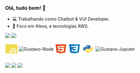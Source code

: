 ### Olá, tudo bem! 👋

- 💻 Trabalhando como Chatbot & VUI Developer.
- 🚀 Foco em Alexa, e tecnologias AWS.

 <div>
  <img height="180em" src="https://github-readme-stats.vercel.app/api?username=GustavoMarcello&show_icons=true&theme=darcula&include_all_commits=true&count_private=true"/>
  <img height="180em" src="https://github-readme-stats.vercel.app/api/top-langs/?username=GustavoMarcello&layout=compact&langs_count=7&theme=darcula"/>
</div>
  
  <div style="display: inline_block"><br>
  <img align="center" alt="Gustavo-Js" height="30" width="40" src="https://raw.githubusercontent.com/devicons/devicon/master/icons/javascript/javascript-plain.svg">
  <img align="center" alt="Gustavo-Node" height="30" width="30" src="https://cdn.worldvectorlogo.com/logos/nodejs-icon.svg">
  <img align="center" alt="Gustavo-HTML" height="30" width="40" src="https://raw.githubusercontent.com/devicons/devicon/master/icons/html5/html5-original.svg">
  <img align="center" alt="Gustavo-CSS" height="30" width="40" src="https://raw.githubusercontent.com/devicons/devicon/master/icons/css3/css3-original.svg">
  <img align="center" alt="Gustavo-Python" height="30" width="40" src="https://raw.githubusercontent.com/devicons/devicon/master/icons/python/python-original.svg">
  <img align="center" alt="Gustavo-Juputer" height="30" width="30" src="https://upload.wikimedia.org/wikipedia/commons/thumb/3/38/Jupyter_logo.svg/1767px-Jupyter_logo.svg.png">
</div>
 
##
 
<a href="https://www.linkedin.com/in/gustavo-marcello" target="_blank"><img src="https://img.shields.io/badge/-LinkedIn-%230077B5?style=for-the-badge&logo=linkedin&logoColor=white"></a> 
<a href = "mailto:gustavo.g.marcello@gmail.com"><img src="https://img.shields.io/badge/-Gmail-%23333?style=for-the-badge&logo=gmail&logoColor=white"></a>
<a href="https://www.facebook.com/gustavo.goetzemarcello/" target="_blank"><img src="https://img.shields.io/badge/Facebook-1877F2?style=for-the-badge&logo=facebook&logoColor=white"></a> 
 
